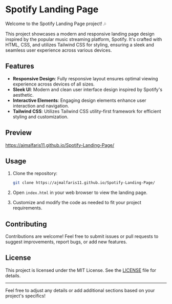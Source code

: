 
# Spotify Landing Page

Welcome to the Spotify Landing Page project! 🎶

This project showcases a modern and responsive landing page design inspired by the popular music streaming platform, Spotify. It's crafted with HTML, CSS, and utilizes Tailwind CSS for styling, ensuring a sleek and seamless user experience across various devices.

## Features

- **Responsive Design**: Fully responsive layout ensures optimal viewing experience across devices of all sizes.
- **Sleek UI**: Modern and clean user interface design inspired by Spotify's aesthetic.
- **Interactive Elements**: Engaging design elements enhance user interaction and navigation.
- **Tailwind CSS**: Utilizes Tailwind CSS utility-first framework for efficient styling and customization.

## Preview

https://ajmalfaris11.github.io/Spotify-Landing-Page/

## Usage

1. Clone the repository:

   ```bash
   git clone https://ajmalfaris11.github.io/Spotify-Landing-Page/
   ```

2. Open `index.html` in your web browser to view the landing page.

3. Customize and modify the code as needed to fit your project requirements.

## Contributing

Contributions are welcome! Feel free to submit issues or pull requests to suggest improvements, report bugs, or add new features.

## License

This project is licensed under the MIT License. See the [LICENSE](LICENSE) file for details.

---

Feel free to adjust any details or add additional sections based on your project's specifics!
